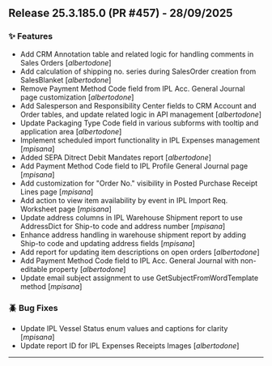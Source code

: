 ## Release 25.3.185.0 (PR #457) - 28/09/2025
### ✨ Features
  * Add CRM Annotation table and related logic for handling comments in Sales Orders [*albertodone*]
  * Add calculation of shipping no. series during SalesOrder creation from SalesBlanket [*albertodone*]
  * Remove Payment Method Code field from IPL Acc. General Journal page customization [*albertodone*]
  * Add Salesperson and Responsibility Center fields to CRM Account and Order tables, and update related logic in API management [*albertodone*]
  * Update Packaging Type Code field in various subforms with tooltip and application area [*albertodone*]
  * Implement scheduled import functionality in IPL Expenses management [*mpisana*]
  * Added SEPA Ditrect Debit Mandates report [*albertodone*]
  * Add Payment Method Code field to IPL Profile General Journal page [*mpisana*]
  * Add customization for "Order No." visibility in Posted Purchase Receipt Lines page [*mpisana*]
  * Add action to view item availability by event in IPL Import Req. Worksheet page [*mpisana*]
  * Update address columns in IPL Warehouse Shipment report to use AddressDict for Ship-to code and address number [*mpisana*]
  * Enhance address handling in warehouse shipment report by adding Ship-to code and updating address fields [*mpisana*]
  * Add report for updating item descriptions on open orders [*albertodone*]
  * Add Payment Method Code field to IPL Acc. General Journal with non-editable property [*albertodone*]
  * Update email subject assignment to use GetSubjectFromWordTemplate method [*mpisana*]

### 🪲 Bug Fixes
  * Update IPL Vessel Status enum values and captions for clarity [*mpisana*]
  * Update report ID for IPL Expenses Receipts Images [*albertodone*]

---

